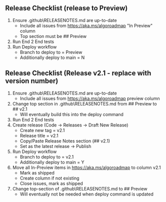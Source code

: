 ## Release Checklist (release to Preview)

1. Ensure .github\RELEASENOTES.md are up-to-date
    - Include all issues from https://aka.ms/algoroadmap "In Preview" column
    - Top section must be ## Preview
1. Run End 2 End tests
1. Run Deploy workflow
    - Branch to deploy to = Preview
    - Additionally deploy to main = N

## Release Checklist (Release v2.1 - replace with version number)

1. Ensure .github\RELEASENOTES.md are up-to-date
    - Include all issues from https://aka.ms/algoroadmap preview column
1. Change top section in .github\RELEASENOTES.md from ## Preview to ## v2.1
    - Will eventually build this into the deploy command
1. Run End 2 End tests
1. Create release (Code -> Releases -> Draft New Release)
    - Create new tag = v2.1
    - Release title = v2.1
    - Copy/Paste Release Notes section (## v2.1)
    - Set as the latest release -> Publish
1. Run Deploy workflow
    - Branch to deploy to = v2.1
    - Additionally deploy to main = Y
1. Move all In-Preview items in https://aka.ms/algoroadmap to column v2.1
    - Mark as shipped
    - Create column if not existing
    - Close issues, mark as shipped
1. Change top-section of .github\RELEASENOTES.md to ## Preview
    - Will eventually not be needed when deploy command is updated
 

